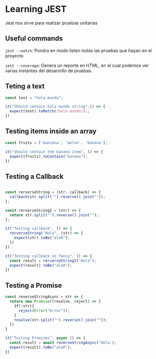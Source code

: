# Learning JEST

Jest nos sirve para realizar pruebas unitarias

## Useful commands

`jest --watch`: Pondra en modo listen todas las pruebas que hayan en el proyecto

`jest --coverage`: Genera un reporte en HTML, en el cual podemos ver varias instantes del desarrollo de pruebas.

## Teting a text

```typescript
const text = "hola mundo";

it("Should contain hola mundo string",() => {
  expect(text).toMatch(/hola mundo/);;
})
```
## Testing items inside an array

```typescript
const fruits = ['manzana', 'melon', 'banana'];

it("Should contain the banana item", () => {
  expect(fruits).toContain("banana");
})
```

## Testing a Callback

```typescript

const rerverseString = (str, callback) => {
  callback(str.split("").reverse().join(""));
};

const rerverseString2 = (str) => {
  return str.split("").reverse().join("");
};

it("Testing callback", () => {
  rerverseString("Hola", (str) => {
    expect(str).toBe("aloH");
  })
})

it("Testing callback no fancy", () => {
  const result = rerverseString2("Hola");
  expect(result).toBe("aloH");
})

```

## Testing a Promise

```typescript
const reverseStringAsync = str => {
  return new Promise((resolve, reject) => {
    if(!str){
      reject(Error("Error"));
    }
    resolve(str.split("").reverse().join(""));
  })
}

it("Testing Promises", async () => {
  const result = await reverseStringAsync('Hola');
  expect(result).toBe("aloH");
})
```
